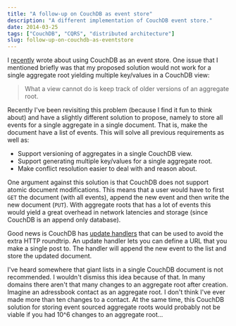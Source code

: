 ```yaml
---
title: "A follow-up on CouchDB as event store"
description: "A different implementation of CouchDB event store."
date: 2014-03-25
tags: ["CouchDB", "CQRS", "distributed architecture"]
slug: follow-up-on-couchdb-as-eventstore
---
```

I [recently](|filename|couchdb-as-event-store.rst) wrote about using
CouchDB as an event store. One issue that I mentioned briefly was that
my proposed solution would not work for a single aggregate root yielding
multiple key/values in a CouchDB view:

> What a view cannot do is keep track of older versions of an aggregate
> root.

Recently I've been revisiting this problem (because I find it fun to
think about) and have a slightly different solution to propose, namely
to store all events for a single aggregate in a single document. That
is, make the document have a list of events. This will solve all
previous requirements as well as:

-   Support versioning of aggregates in a single CouchDB view.
-   Support generating multiple key/values for a single aggregate root.
-   Make conflict resolution easier to deal with and reason about.

One argument against this solution is that CouchDB does not support
atomic document modifications. This means that a user would have to
first `GET` the document (with all events), append the new event and
then write the new document (`PUT`). With aggregate roots that has a lot
of events this would yield a great overhead in network latencies and
storage (since CouchDB is an append only database).

Good news is CouchDB has [update
handlers](https://wiki.apache.org/couchdb/Document_Update_Handlers) that
can be used to avoid the extra HTTP roundtrip. An update handler lets
you can define a URL that you make a single post to. The handler will
append the new event to the list and store the updated document.

I've heard somewhere that giant lists in a single CouchDB document is
not recommended. I wouldn't dismiss this idea because of that. In many
domains there aren't that many changes to an aggregate root after
creation. Imagine an adressbook contact as an aggregate root. I don't
think I've ever made more than ten changes to a contact. At the same
time, this CouchDB solution for storing event sourced aggregate roots
would probably not be viable if you had 10\^6 changes to an aggregate
root...
